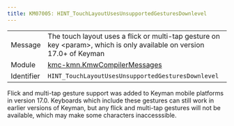 ```yaml
---
title: KM07005: HINT_TouchLayoutUsesUnsupportedGesturesDownlevel
---
```


|            |           |
|------------|---------- |
| Message    | The touch layout uses a flick or multi\-tap gesture on key &lt;param&gt;, which is only available on version 17\.0\+ of Keyman |
| Module     | [kmc-kmn.KmwCompilerMessages](kmc-kmn.kmwcompilermessages) |
| Identifier | `HINT_TouchLayoutUsesUnsupportedGesturesDownlevel` |


Flick and multi-tap gesture support was added to Keyman mobile platforms in
version 17.0. Keyboards which include these gestures can still work in earlier
versions of Keyman, but any flick and multi-tap gestures will not be available,
which may make some characters inaccesssible.

